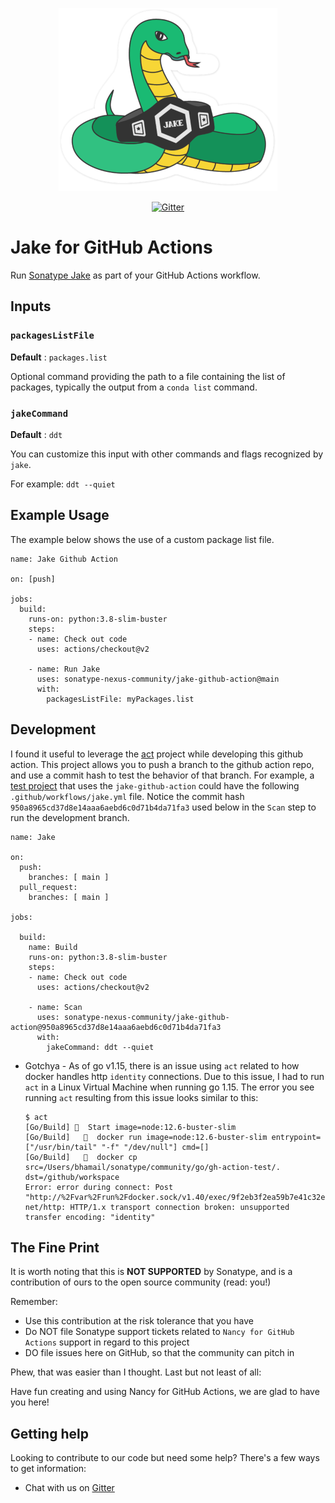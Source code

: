 <p align="center">
    <img src="https://github.com/sonatype-nexus-community/jake/blob/main/docs/images/jake.png" width="350"/>
</p>

<p align="center">
    <a href="https://gitter.im/sonatype-nexus-community/jake?utm_source=badge&utm_medium=badge&utm_campaign=pr-badge"><img src="https://badges.gitter.im/sonatype-nexus-community/jake.svg" alt="Gitter"></img></a>
</p>

# Jake for GitHub Actions

Run [Sonatype Jake](https://github.com/sonatype-nexus-community/jake) as part of your GitHub Actions workflow.

## Inputs

### `packagesListFile`

**Default** : `packages.list` 

Optional command providing the path to a file containing the list of packages, typically the output from a `conda list` command.

### `jakeCommand`

**Default** : `ddt` 

You can customize this input with other commands and flags recognized by `jake`. 
 
For example: `ddt --quiet`

## Example Usage

The example below shows the use of a custom package list file.
```
name: Jake Github Action

on: [push]

jobs:
  build:
    runs-on: python:3.8-slim-buster
    steps:
    - name: Check out code
      uses: actions/checkout@v2

    - name: Run Jake
      uses: sonatype-nexus-community/jake-github-action@main
      with:
        packagesListFile: myPackages.list
```

## Development

I found it useful to leverage the [act](https://github.com/nektos/act) project while developing
this github action. This project allows you to push a branch to the github action repo, and use a commit hash to test the behavior
of that branch. For example, a [test project](https://github.com/bhamail/jake-gh-action-test) that uses the `jake-github-action` 
could have the following `.github/workflows/jake.yml` file. 
Notice the commit hash `950a8965cd37d8e14aaa6aebd6c0d71b4da71fa3` used below in the `Scan` step to run the 
development branch. 

```
name: Jake

on:
  push:
    branches: [ main ]
  pull_request:
    branches: [ main ]

jobs:

  build:
    name: Build
    runs-on: python:3.8-slim-buster
    steps:
    - name: Check out code
      uses: actions/checkout@v2

    - name: Scan
      uses: sonatype-nexus-community/jake-github-action@950a8965cd37d8e14aaa6aebd6c0d71b4da71fa3
      with:
        jakeCommand: ddt --quiet
```
 
  * Gotchya - As of go v1.15, there is an issue using `act` related to how docker handles http `identity`
  connections. Due to this issue, I had to run `act` in a Linux Virtual Machine when running go 1.15. The error 
  you see running `act` resulting from this issue looks similar to this:
    ```
    $ act 
    [Go/Build] 🚀  Start image=node:12.6-buster-slim
    [Go/Build]   🐳  docker run image=node:12.6-buster-slim entrypoint=["/usr/bin/tail" "-f" "/dev/null"] cmd=[]
    [Go/Build]   🐳  docker cp src=/Users/bhamail/sonatype/community/go/gh-action-test/. dst=/github/workspace
    Error: error during connect: Post "http://%2Fvar%2Frun%2Fdocker.sock/v1.40/exec/9f2eb3f2ea59b7e41c32efe56a90c2919fe4b459b3f1e763dd02686f797839da/start": net/http: HTTP/1.x transport connection broken: unsupported transfer encoding: "identity"
    ```

## The Fine Print

It is worth noting that this is **NOT SUPPORTED** by Sonatype, and is a contribution of ours
to the open source community (read: you!)

Remember:

* Use this contribution at the risk tolerance that you have
* Do NOT file Sonatype support tickets related to `Nancy for GitHub Actions` support in regard to this project
* DO file issues here on GitHub, so that the community can pitch in

Phew, that was easier than I thought. Last but not least of all:

Have fun creating and using Nancy for GitHub Actions, we are glad to have you here!

## Getting help

Looking to contribute to our code but need some help? There's a few ways to get information:

* Chat with us on [Gitter](https://gitter.im/sonatype-nexus-community/nancy)
